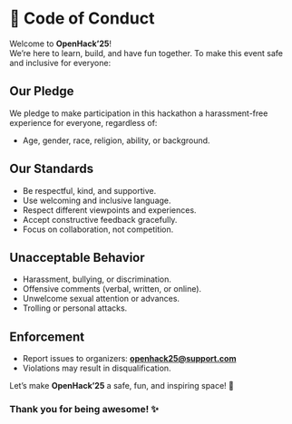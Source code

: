 # 📜 Code of Conduct

Welcome to **OpenHack’25**!  
We’re here to learn, build, and have fun together. To make this event safe and inclusive for everyone:

## Our Pledge
We pledge to make participation in this hackathon a harassment-free experience for everyone, regardless of:
- Age, gender, race, religion, ability, or background.

## Our Standards
- Be respectful, kind, and supportive.
- Use welcoming and inclusive language.
- Respect different viewpoints and experiences.
- Accept constructive feedback gracefully.
- Focus on collaboration, not competition.

## Unacceptable Behavior
- Harassment, bullying, or discrimination.
- Offensive comments (verbal, written, or online).
- Unwelcome sexual attention or advances.
- Trolling or personal attacks.

## Enforcement
- Report issues to organizers: **openhack25@support.com**
- Violations may result in disqualification.

Let’s make **OpenHack’25** a safe, fun, and inspiring space! 🚀
### Thank you for being awesome! ✨